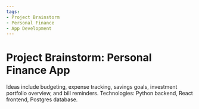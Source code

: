 ```yaml
---
tags:
- Project Brainstorm
- Personal Finance
- App Development
---
```


# Project Brainstorm: Personal Finance App

Ideas include budgeting, expense tracking, savings goals, investment portfolio overview, and bill reminders. Technologies: Python backend, React frontend, Postgres database.
